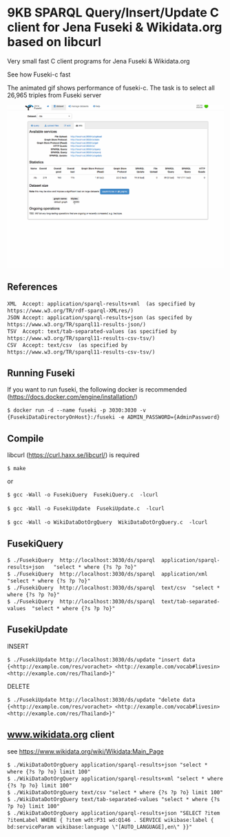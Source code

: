 # 9KB SPARQL Query/Insert/Update C client for Jena Fuseki & Wikidata.org based on libcurl

Very small fast C client programs for Jena Fuseki & Wikidata.org

See how Fuseki-c fast

The animated gif shows performance of fuseki-c. The task is to select all 26,965 triples from Fuseki server

![Logo](https://github.com/vorachet/fuseki-c/raw/master/images/screenshot.gif)


## References

```
XML  Accept: application/sparql-results+xml  (as specified by https://www.w3.org/TR/rdf-sparql-XMLres/)
JSON Accept: application/sparql-results+json (as specifed by https://www.w3.org/TR/sparql11-results-json/)
TSV  Accept: text/tab-separated-values (as specified by https://www.w3.org/TR/sparql11-results-csv-tsv/)
CSV  Accept: text/csv  (as specified by https://www.w3.org/TR/sparql11-results-csv-tsv/)
```

## Running Fuseki

If you want to run fuseki, the following docker is recommended (https://docs.docker.com/engine/installation/)

```
$ docker run -d --name fuseki -p 3030:3030 -v {FusekiDataDirectoryOnHost}:/fuseki -e ADMIN_PASSWORD={AdminPassword}

```


## Compile

libcurl (https://curl.haxx.se/libcurl/) is required


```
$ make
```

or

```
$ gcc -Wall -o FusekiQuery  FusekiQuery.c  -lcurl

$ gcc -Wall -o FusekiUpdate  FusekiUpdate.c  -lcurl

$ gcc -Wall -o WikiDataDotOrgQuery  WikiDataDotOrgQuery.c  -lcurl
```


## FusekiQuery


```
$ ./FusekiQuery  http://localhost:3030/ds/sparql  application/sparql-results+json   "select * where {?s ?p ?o}"
$ ./FusekiQuery  http://localhost:3030/ds/sparql  application/xml  "select * where {?s ?p ?o}"
$ ./FusekiQuery  http://localhost:3030/ds/sparql  text/csv  "select * where {?s ?p ?o}"
$ ./FusekiQuery  http://localhost:3030/ds/sparql  text/tab-separated-values  "select * where {?s ?p ?o}"
```

## FusekiUpdate


INSERT
```
$ ./FusekiUpdate http://localhost:3030/ds/update "insert data {<http://example.com/res/vorachet> <http://example.com/vocab#livesin> <http://example.com/res/Thailand>}"
```

DELETE
```
$ ./FusekiUpdate http://localhost:3030/ds/update "delete data {<http://example.com/res/vorachet> <http://example.com/vocab#livesin> <http://example.com/res/Thailand>}"
```


## www.wikidata.org client

see https://www.wikidata.org/wiki/Wikidata:Main_Page

```
$ ./WikiDataDotOrgQuery application/sparql-results+json "select * where {?s ?p ?o} limit 100"
$ ./WikiDataDotOrgQuery application/sparql-results+xml "select * where {?s ?p ?o} limit 100"
$ ./WikiDataDotOrgQuery text/csv "select * where {?s ?p ?o} limit 100"
$ ./WikiDataDotOrgQuery text/tab-separated-values "select * where {?s ?p ?o} limit 100"
$ ./WikiDataDotOrgQuery application/sparql-results+json "SELECT ?item ?itemLabel WHERE { ?item wdt:P31 wd:Q146 . SERVICE wikibase:label { bd:serviceParam wikibase:language \"[AUTO_LANGUAGE],en\" }}"
```
